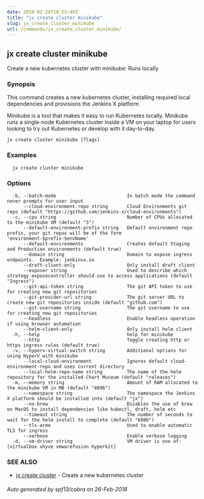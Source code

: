 ```yaml
---
date: 2018-02-26T18:53:49Z
title: "jx create cluster minikube"
slug: jx_create_cluster_minikube
url: /commands/jx_create_cluster_minikube/
---
```

## jx create cluster minikube

Create a new kubernetes cluster with minikube: Runs locally

### Synopsis

This command creates a new kubernetes cluster, installing required local dependencies and provisions the Jenkins X platform 

Minikube is a tool that makes it easy to run Kubernetes locally. Minikube runs a single-node Kubernetes cluster inside a VM on your laptop for users looking to try out Kubernetes or develop with it day-to-day.

```
jx create cluster minikube [flags]
```

### Examples

```
  jx create cluster minikube
```

### Options

```
  -b, --batch-mode                          In batch mode the command never prompts for user input
      --cloud-environment-repo string       Cloud Environments git repo (default "https://github.com/jenkins-x/cloud-environments")
  -c, --cpu string                          Number of CPUs allocated to the minikube VM (default "3")
      --default-environment-prefix string   Default environment repo prefix, your git repos will be of the form 'environment-$prefix-$envName'
      --default-environments                Creates default Staging and Production environments (default true)
      --domain string                       Domain to expose ingress endpoints.  Example: jenkinsx.io
      --draft-client-only                   Only install draft client
      --exposer string                      Used to describe which strategy exposecontroller should use to access applications (default "Ingress")
      --git-api-token string                The git API token to use for creating new git repositories
      --git-provider-url string             The git server URL to create new git repositories inside (default "github.com")
      --git-username string                 The git username to use for creating new git repositories
      --headless                            Enable headless operation if using browser automation
      --helm-client-only                    Only install helm client
  -h, --help                                help for minikube
      --http                                Toggle creating http or https ingress rules (default true)
  -v, --hyperv-virtual-switch string        Additional options for using HyperV with minikube
      --local-cloud-environment             Ignores default cloud-environment-repo and uses current directory 
      --local-helm-repo-name string         The name of the helm repository for the installed Chart Museum (default "releases")
  -m, --memory string                       Amount of RAM allocated to the minikube VM in MB (default "4096")
      --namespace string                    The namespace the Jenkins X platform should be installed into (default "jx")
      --no-brew                             Disables the use of brew on MacOS to install dependencies like kubectl, draft, helm etc
      --timeout string                      The number of seconds to wait for the helm install to complete (default "6000")
      --tls-acme                            Used to enable automatic TLS for ingress
      --verbose                             Enable verbose logging
  -d, --vm-driver string                    VM driver is one of: [virtualbox xhyve vmwarefusion hyperkit]
```

### SEE ALSO

* [jx create cluster](/commands/jx_create_cluster/)	 - Create a new kubernetes cluster

###### Auto generated by spf13/cobra on 26-Feb-2018
